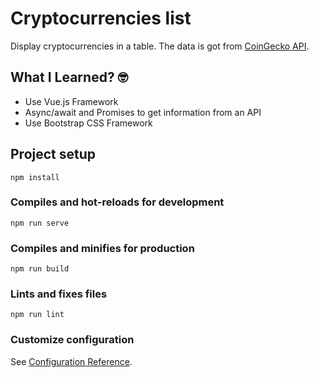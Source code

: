 # Cryptocurrencies list

Display cryptocurrencies in a table. The data is got from [CoinGecko API](https://www.coingecko.com/es/api/documentation "Link to API Documentation").

## What I Learned? 🤓

- Use Vue.js Framework
- Async/await and Promises to get information from an API
- Use Bootstrap CSS Framework

## Project setup
```
npm install
```

### Compiles and hot-reloads for development
```
npm run serve
```

### Compiles and minifies for production
```
npm run build
```

### Lints and fixes files
```
npm run lint
```

### Customize configuration
See [Configuration Reference](https://cli.vuejs.org/config/).
